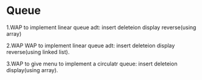 # Queue

1.WAP to implement linear queue adt:
    insert
    deleteion
    display
    reverse(using array)

2.WAP WAP to implement linear queue adt:
    insert
    deleteion
    display
    reverse(using linked list).

3.WAP to give menu to implement a circulatr queue:
    insert
    deleteion
    display(using array).